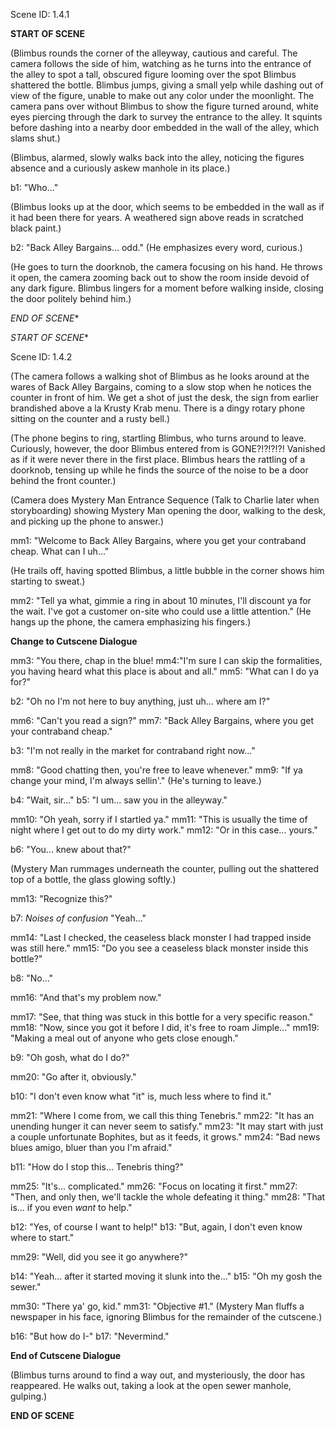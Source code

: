 Scene ID: 1.4.1

**START OF SCENE**

(Blimbus rounds the corner of the alleyway, cautious and careful. The camera follows the side of him, watching as he turns into the entrance of the alley to spot a tall, obscured figure looming over the spot Blimbus shattered the bottle. Blimbus jumps, giving a small yelp while dashing out of view of the figure, unable to make out any color under the moonlight. The camera pans over without Blimbus to show the figure turned around, white eyes piercing through the dark to survey the entrance to the alley. It squints before dashing into a nearby door embedded in the wall of the alley, which slams shut.)

(Blimbus, alarmed, slowly walks back into the alley, noticing the figures absence and a curiously askew manhole in its place.)

b1: "Who..."

(Blimbus looks up at the door, which seems to be embedded in the wall as if it had been there for years. A weathered sign above reads in scratched black paint.)

b2: "Back Alley Bargains... odd." (He emphasizes every word, curious.)

(He goes to turn the doorknob, the camera focusing on his hand. He throws it open, the camera zooming back out to show the room inside devoid of any dark figure. Blimbus lingers for a moment before walking inside, closing the door politely behind him.)

**END* OF SCENE**

**START* OF SCENE**

Scene ID: 1.4.2

(The camera follows a walking shot of Blimbus as he looks around at the wares of Back Alley Bargains, coming to a slow stop when he notices the counter in front of him. We get a shot of just the desk, the sign from earlier brandished above a la Krusty Krab menu. There is a dingy rotary phone sitting on the counter and a rusty bell.) 

(The phone begins to ring, startling Blimbus, who turns around to leave. Curiously, however, the door Blimbus entered from is GONE?!?!?!?! Vanished as if it were never there in the first place. Blimbus hears the rattling of a doorknob, tensing up while he finds the source of the noise to be a door behind the front counter.)

(Camera does Mystery Man Entrance Sequence (Talk to Charlie later when storyboarding) showing Mystery Man opening the door, walking to the desk, and picking up the phone to answer.)

mm1: "Welcome to Back Alley Bargains, where you get your contraband cheap. What can I uh..."

(He trails off, having spotted Blimbus, a little bubble in the corner shows him starting to sweat.)

mm2: "Tell ya what, gimmie a ring in about 10 minutes, I'll discount ya for the wait. I've got a customer on-site who could use a little attention."  (He hangs up the phone, the camera emphasizing his fingers.)

**Change to Cutscene Dialogue**

mm3: "You there, chap in the blue! 
mm4:"I'm sure I can skip the formalities, you having heard what this place is about and all."
mm5: "What can I do ya for?"

b2: "Oh no I'm not here to buy anything, just uh... where am I?"

mm6: "Can't you read a sign?"
mm7: "Back Alley Bargains, where you get your contraband cheap."

b3: "I'm not really in the market for contraband right now..."

mm8: "Good chatting then, you're free to leave whenever."
mm9: "If ya change your mind, I'm always sellin'." (He's turning to leave.)

b4: "Wait, sir..."
b5: "I um... saw you in the alleyway."

mm10: "Oh yeah, sorry if I startled ya."
mm11: "This is usually the time of night where I get out to do my dirty work."
mm12: "Or in this case... yours."

b6: "You... knew about that?"

(Mystery Man rummages underneath the counter, pulling out the shattered top of a bottle, the glass glowing softly.)

mm13: "Recognize this?"

b7: *Noises of confusion* "Yeah..."

mm14: "Last I checked, the ceaseless black monster I had trapped inside was still here."
mm15: "Do you see a ceaseless black monster inside this bottle?"

b8: "No..."

mm16: "And that's my problem now."

mm17: "See, that thing was stuck in this bottle for a very specific reason."
mm18: "Now, since you got it before I did, it's free to roam Jimple..."
mm19: "Making a meal out of anyone who gets close enough."

b9: "Oh gosh, what do I do?"

mm20: "Go after it, obviously."

b10: "I don't even know what "it" is, much less where to find it."

mm21: "Where I come from, we call this thing Tenebris."
mm22: "It has an unending hunger it can never seem to satisfy."
mm23: "It may start with just a couple unfortunate Bophites, but as it feeds, it grows."
mm24: "Bad news blues amigo, bluer than you I'm afraid."

b11: "How do I stop this... Tenebris thing?"

mm25: "It's... complicated."
mm26: "Focus on locating it first."
mm27: "Then, and only then, we'll tackle the whole defeating it thing."
mm28: "That is... if you even *want* to help."

b12: "Yes, of course I want to help!"
b13: "But, again, I don't even know where to start."

mm29: "Well, did you see it go anywhere?"

b14: "Yeah... after it started moving it slunk into the..."
b15: "Oh my gosh the sewer."

mm30: "There ya' go, kid."
mm31: "Objective #1."
(Mystery Man fluffs a newspaper in his face, ignoring Blimbus for the remainder of the cutscene.)

b16: "But how do I-"
b17: "Nevermind."

**End of Cutscene Dialogue**

(Blimbus turns around to find a way out, and mysteriously, the door has reappeared. He walks out, taking a look at the open sewer manhole, gulping.)

**END OF SCENE**





